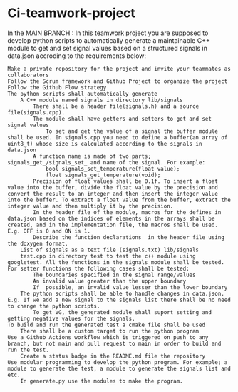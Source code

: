 # Ci-teamwork-project

In the MAIN BRANCH : In this teamwork project you are supposed to develop python scripts to automatically generate a maintainable C++ module to get and set signal values based on a structured signals in data.json accroding to the requirements below:

    Make a private repository for the project and invite your teammates as collaborators
    Follow the Scrum framework and Github Project to organize the project
    Follow the Github Flow strategy
    The python scripts shall automatically generate
        A C++ module named signals in directory lib/signals
            There shall be a header file(signals.h) and a source file(signals.cpp).
            The module shall have getters and setters to get and set signal values
                To set and get the value of a signal the buffer module shall be used. In signals.cpp you need to define a buffer(an array of uint8_t) whose size is calculated according to the signals in data.json
            A function name is made of two parts; signals_get_/signals_set_ and name of the signal. For example:
                bool signals_set_temperature(float value);
                float signals_get_temperature(void);
            Precision of float values shall be 0.1f. To insert a float value into the buffer, divide the float value by the precision and convert the result to an integer and then insert the integer value into the buffer. To extract a float value from the buffer, extract the integer value and then multiply it by the precision.
            In the header file of the module, macros for the defines in data.json based on the indices of elements in the arrays shall be created, and in the implementation file, the macros shall be used. E.g. OFF is 0 and ON is 1.
            Describe the function declarations  in the header file using the doxygen format.
        List of signals as a text file (signals.txt) lib/signals 
        test.cpp in directory test to test the c++ module using googletest. All the functions in the signals module shall be tested. For setter functions the following cases shall be tested:
            The boundaries specified in the signal range/values
            An invalid value greater than the upper boundary
            If  possible, an invalid value lesser than the lower boundary
        The python scripts shall be able to handle changes in data.json. E.g. If we add a new signal to the signals list there shall be no need to change the python scripts.
            To get VG, the generated module shall suport setting and getting negative values for the signals.
    To build and run the generated test a cmake file shall be used
        There shall be a custom target to run the python program
    Use a Github Actions workflow which is triggered on push to any branch, but not main and pull request to main in order to build and run the test.
        Create a status badge in the README.md file the repository
    Use modular programming to develop the python program. For example; a module to generate the test, a module to generate the signals list and etc.
        In generate.py use the modules to make the program.
